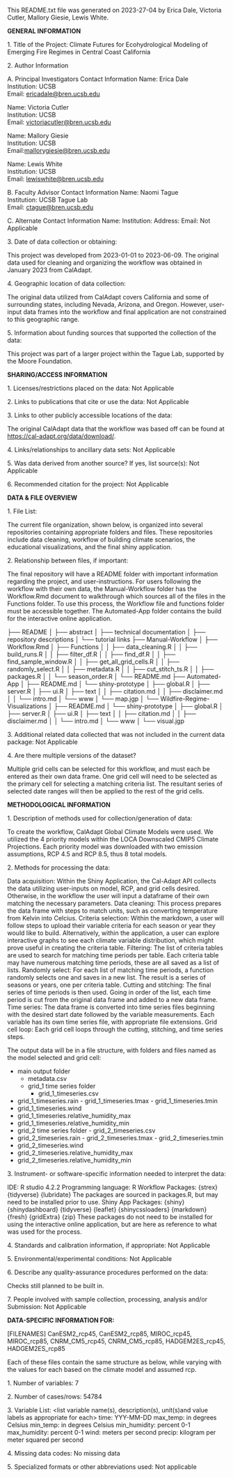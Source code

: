 This README.txt file was generated on 2023-27-04 by Erica Dale, Victoria Cutler, Mallory Giesie, Lewis White.

**GENERAL INFORMATION**

1\. Title of the Project: Climate Futures for Ecohydrological Modeling of Emerging Fire Regimes in Central Coast California

2\. Author Information 

A. Principal Investigators Contact Information
Name: Erica Dale  
Institution: UCSB  
Email: ericadale@bren.ucsb.edu

Name: Victoria Cutler  
Institution: UCSB  
Email: victoriacutler@bren.ucsb.edu

Name: Mallory Giesie  
Institution: UCSB  
Email:mallorygiesie@bren.ucsb.edu

Name: Lewis White  
Institution: UCSB  
Email: lewiswhite@bren.ucsb.edu


B. Faculty Advisor Contact Information 
Name: Naomi Tague  
Institution: UCSB Tague Lab  
Email: ctague@bren.ucsb.edu 

C. Alternate Contact Information Name: Institution: Address: Email:
Not Applicable

3\. Date of data collection or obtaining:

This project was developed from 2023-01-01 to 2023-06-09. The original data used for cleaning and organizing the workflow was obtained in January 2023 from CalAdapt.

4\. Geographic location of data collection:

The original data utilized from CalAdapt covers California and some of surrounding states, including Nevada, Arizona, and Oregon. However, user-input data frames into the workflow and final application are not constrained to this geographic range.

5\. Information about funding sources that supported the collection of
the data:

This project was part of a larger project within the Tague Lab, supported by the Moore Foundation.


**SHARING/ACCESS INFORMATION**

1\. Licenses/restrictions placed on the data: Not Applicable

2\. Links to publications that cite or use the data: Not Applicable

3\. Links to other publicly accessible locations of the data: 

The original CalAdapt data that the workflow was based off can be found at https://cal-adapt.org/data/download/.


4\. Links/relationships to ancillary data sets: Not Applicable

5\. Was data derived from another source? If yes, list source(s): Not Applicable

6\. Recommended citation for the project: Not Applicable

**DATA & FILE OVERVIEW**

1\. File List: 

The current file organization, shown below, is organized into several repositories containing appropriate folders and files. These repositories include data cleaning, workflow of building climate scenarios, the educational visualizations, and the final shiny application.

2\. Relationship between files, if important:

The final repository will have a README folder with important information regarding the project, and user-instructions. For users following the workflow with their own data, the Manual-Workflow folder has the Workflow.Rmd document to walkthrough which sources all of the files in the Functions folder. To use this process, the Workflow file and functions folder must be accessible together. The Automated-App folder contains the build for the interactive online application.

├── README
│   ├── abstract
│   ├── technical documentation
│   ├── repository descriptions
│   └── tutorial links
├── Manual-Workflow
│   ├── Workflow.Rmd
│   ├── Functions
│   │   ├── data_cleaning.R
│   │   ├── build_runs.R
│   │   ├── filter_df.R
│   │   ├── find_df.R
│   │   ├── find_sample_window.R
│   │   ├── get_all_grid_cells.R
│   │   ├── randomly_select.R
│   │   ├── metadata.R
│   │   ├── cut_stitch_ts.R
│   │   ├── packages.R
│   │   └── season_order.R
│   └── README.md
├── Automated-App
│   ├── README.md
│   └── shiny-prototype
│       ├── global.R
│       ├── server.R
│       ├── ui.R
│       ├── text
│       │   ├── citation.md
│       │   ├── disclaimer.md
│       │   └── intro.md
│       └── www
│            └── map.jgp
│
└── Wildfire-Regime-Visualizations
│   ├── README.md
│   └── shiny-prototype
│       ├── global.R
│       ├── server.R
│       ├── ui.R
│       ├── text
│       │   ├── citation.md
│       │   ├── disclaimer.md
│       │   └── intro.md
│       └── www
│            └── visual.jgp


3\. Additional related data collected that was not included in the
current data package: Not Applicable

4\. Are there multiple versions of the dataset?

Multiple grid cells can be selected for this workflow, and must each be entered as their own data frame. One grid cell will need to be selected as the primary cell for selecting a matching criteria list. The resultant series of selected date ranges will then be applied to the rest of the grid cells.


**METHODOLOGICAL INFORMATION**

1\. Description of methods used for collection/generation of data:

To create the workflow, CalAdapt Global Climate Models were used. We utilized the 4 priority models within the LOCA Downscaled CMIP5 Climate Projections. Each priority model was downloaded with two emission assumptions, RCP 4.5 and RCP 8.5, thus 8 total models.


2\. Methods for processing the data: 

Data acquisition: Within the Shiny Application, the Cal-Adapt API collects the data utilizing user-inputs on model, RCP, and grid cells desired. Otherwise, in the workflow the user will input a dataframe of their own matching the necessary parameters.
Data cleaning: This process prepares the data frame with steps to match units, such as converting temperature from Kelvin into Celcius.
Criteria selection: Within the markdown, a user will follow steps to upload their variable criteria for each season or year they would like to build. Alternatively, within the application, a user can explore interactive graphs to see each climate variable distribution, which might prove useful in creating the criteria table.
Filtering: The list of criteria tables are used to search for matching time periods per table. Each criteria table may have numerous matching time periods, these are all saved as a list of lists.
Randomly select: For each list of matching time periods, a function randomly selects one and saves in a new list. The result is a series of seasons or years, one per criteria table.
Cutting and stitching: The final series of time periods is then used. Going in order of the list, each time period is cut from the original data frame and added to a new data frame. 
Time series: The data frame is converted into time series files beginning with the desired start date followed by the variable measurements. Each variable has its own time series file, with appropriate file extensions.
Grid cell loop: Each grid cell loops through the cutting, stitching, and time series steps.

The output data will be in a file structure, with folders and files named as the model selected and grid cell:
- main output folder
	- metadata.csv
	- grid_1 time series folder
		- grid_1_timeseries.csv
- grid_1_timeseries.rain
		- grid_1_timeseries.tmax
		- grid_1_timeseries.tmin
- grid_1_timeseries.wind
- grid_1_timeseries.relative_humidity_max 
- grid_1_timeseries.relative_humidity_min
- grid_2 time series folder
		- grid_2_timeseries.csv
- grid_2_timeseries.rain
		- grid_2_timeseries.tmax
		- grid_2_timeseries.tmin
- grid_2_timeseries.wind
- grid_2_timeseries.relative_humidity_max 
- grid_2_timeseries.relative_humidity_min

3\. Instrument- or software-specific information needed to interpret the data:

IDE: R studio 4.2.2
Programming language: R
Workflow Packages: {strex} {tidyverse} {lubridate}
The packages are sourced in packages.R, but may need to be installed prior to use.
Shiny App Packages: {shiny} {shinydashboard} {tidyverse} {leaflet} {shinycssloaders} {markdown} {fresh} {gridExtra} {zip}
These packages do not need to be installed for using the interactive online application, but are here as reference to what was used for the process.

4\. Standards and calibration information, if appropriate: Not Applicable

5\. Environmental/experimental conditions: Not Applicable

6\. Describe any quality-assurance procedures performed on the data: 

Checks still planned to be built in.

7\. People involved with sample collection, processing, analysis and/or
Submission: Not Applicable

**DATA-SPECIFIC INFORMATION FOR:** 

\[FILENAMES\] CanESM2_rcp45, CanESM2_rcp85, MIROC_rcp45, MIROC_rcp85, CNRM_CM5_rcp45, CNRM_CM5_rcp85, HADGEM2ES_rcp45, HADGEM2ES_rcp85

Each of these files contain the same structure as below, while varying with the values for each based on the climate model and assumed rcp.

1\. Number of variables: 7

2\. Number of cases/rows: 54784

3\. Variable List: \<list variable name(s), description(s), unit(s)and
value labels as appropriate for each\>
time: YYY-MM-DD
max_temp: in degrees Celsius
min_temp: in degrees Celsius 
min_humidity: percent 0-1
max_humidity: percent 0-1
wind: meters per second
precip: kilogram per meter squared per second

4\. Missing data codes: No missing data

5\. Specialized formats or other abbreviations used: Not applicable
